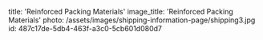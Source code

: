 title: 'Reinforced Packing Materials'
image_title: 'Reinforced Packing Materials'
photo: /assets/images/shipping-information-page/shipping3.jpg
id: 487c17de-5db4-463f-a3c0-5cb601d080d7
